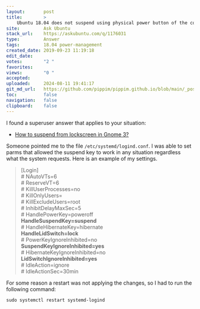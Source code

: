 ```yaml
---
layout:       post
title:        >
    Ubuntu 18.04 does not suspend using physical power button of the computer when screen is locked
site:         Ask Ubuntu
stack_url:    https://askubuntu.com/q/1176031
type:         Answer
tags:         18.04 power-management
created_date: 2019-09-23 11:19:18
edit_date:    
votes:        "2 "
favorites:    
views:        "0 "
accepted:     
uploaded:     2024-08-11 19:41:17
git_md_url:   https://github.com/pippim/pippim.github.io/blob/main/_posts/2019/2019-09-23-Ubuntu-18.04-does-not-suspend-using-physical-power-button-of-the-computer-when-screen-is-locked.md
toc:          false
navigation:   false
clipboard:    false
---
```


I found a superuser answer that applies to your situation:

- [How to suspend from lockscreen in Gnome 3?][1]

Someone pointed me to the file `/etc/systemd/logind.conf`. I was able to set parms that allowed the suspend key to work in any situation regardless what the system requests. Here is an example of my settings.
<blockquote>
[Login]<br/>
# NAutoVTs=6<br/>
# ReserveVT=6<br/>
# KillUserProcesses=no<br/>
# KillOnlyUsers=<br/>
# KillExcludeUsers=root<br/>
# InhibitDelayMaxSec=5<br/>
# HandlePowerKey=poweroff<br/>
<b>HandleSuspendKey=suspend</b><br/>
# HandleHibernateKey=hibernate<br/>
<b>HandleLidSwitch=lock</b><br/>
# PowerKeyIgnoreInhibited=no<br/>
<b>SuspendKeyIgnoreInhibited=yes</b><br/>
# HibernateKeyIgnoreInhibited=no<br/>
<b>LidSwitchIgnoreInhibited=yes</b><br/>
# IdleAction=ignore<br/>
# IdleActionSec=30min<br/>
</blockquote>
For some reason a restart was not applying the changes, so I had to run the following command:

``` 
sudo systemctl restart systemd-logind
```


  [1]: https://superuser.com/questions/748482/how-to-suspend-from-lockscreen-in-gnome-3
